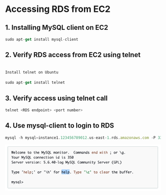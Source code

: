 # Accessing RDS from EC2 #
 ## 1. Installing MySQL client on EC2 #
 ```js
 sudo apt-get install mysql-client
 ```

 ## 2. Verify RDS access from EC2 using telnet ##
 ```js

 Install telnet on Ubuntu
 
 sudo apt-get install telnet

 ```

 ## 3. Verify access using telnet call ##
 ```js
telnet <RDS endpoint> <port number>
 ```


 ## 4. Use mysql-client to login to RDS ##
 ```js
 mysql -h mysql–instance1.123456789012.us-east-1.rds.amazonaws.com -P 3306 -u admin -p
 ```

<img src="img/img1.png"/>
